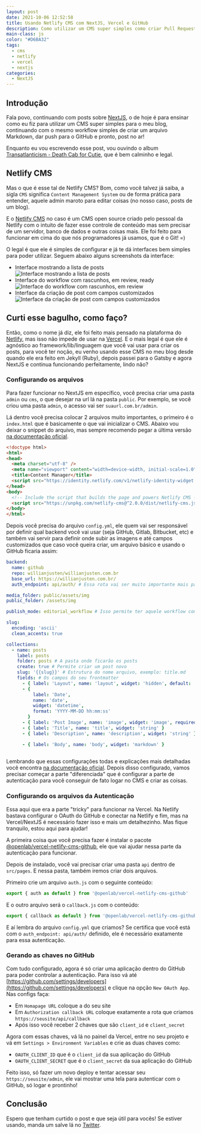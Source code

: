 ```yaml
---
layout: post
date: 2021-10-06 12:52:58
title: Usando Netlify CMS com NextJS, Vercel e GitHub
description: Como utilizar um CMS super simples como criar Pull Requests no GitHub
main-class: js
color: "#D6BA32"
tags:
  - cms
  - netlify
  - vercel
  - nextjs
categories:
  - NextJS
---
```

## Introdução

Fala povo, continuando com posts sobre [NextJS](https://willianjusten.com.br/series#nextjs), o de hoje é para ensinar como eu fiz para utilizar um CMS super simples para o meu blog, continuando com o mesmo workflow simples de criar um arquivo Markdown, dar push para o GitHub e pronto, post no ar!

Enquanto eu vou escrevendo esse post, vou ouvindo o album [Transatlanticism - Death Cab for Cutie](https://open.spotify.com/album/4jQW2mhMH3TxtAOol3Djuf?si=tCh29sjbToudu7sUnWGLLw&dl_branch=1), que é bem calminho e legal.

## Netlify CMS

Mas o que é esse tal de Netlify CMS? Bom, como você talvez já saiba, a sigla `CMS` significa `Content Management System` ou de forma prática para entender, aquele admin maroto para editar coisas (no nosso caso, posts de um blog).

E o [Netlify CMS](https://www.netlifycms.org/) no caso é um CMS open source criado pelo pessoal da Netlify com o intuito de fazer esse controle de conteúdo mas sem precisar de um servidor, banco de dados e outras coisas mais. Ele foi feito para funcionar em cima do que nós programadores já usamos, que é o Git! =)

O legal é que ele é simples de configurar e já te dá interfaces bem simples para poder utilizar. Seguem abaixo alguns screenshots da interface:

* Interface mostrando a lista de posts
  ![Interface mostrando a lista de posts](/assets/img/netlify-cms-interface.png)
* Interface do workflow com rascunhos, em review, ready
  ![Interface do workflow com rascunhos, em review](/assets/img/netlify-workflow.png)
* Interface da criação de post com campos customizados
  ![Interface da criação de post com campos customizados](/assets/img/netlify-post.png)

## Curti esse bagulho, como faço?

Então, como o nome já diz, ele foi feito mais pensado na plataforma do [Netlify](https://www.netlify.com/), mas isso não impede de usar na [Vercel](https://vercel.com/). E o mais legal é que ele é agnóstico ao framework/lib/linguagem que você vai usar para criar os posts, para você ter noção, eu venho usando esse CMS no meu blog desde quando ele era feito em Jekyll (Ruby), depois passei para o Gatsby e agora NextJS e continua funcionando perfeitamente, lindo não?

### Configurando os arquivos

Para fazer funcionar no NextJS em específico, você precisa criar uma pasta `admin` ou `cms`, o que desejar na url lá na pasta `public`. Por exemplo, se você criou uma pasta `admin`, o acesso vai ser `suaurl.com.br/admin`.

Lá dentro você precisa colocar 2 arquivos muito importantes, o primeiro é o `index.html` que é basicamente o que vai inicializar o CMS. Abaixo vou deixar o snippet do arquivo, mas sempre recomendo pegar a última versão [na documentação oficial](https://www.netlifycms.org/docs/add-to-your-site/).

```html
<!doctype html>
<html>
<head>
  <meta charset="utf-8" />
  <meta name="viewport" content="width=device-width, initial-scale=1.0" />
  <title>Content Manager</title>
  <script src="https://identity.netlify.com/v1/netlify-identity-widget.js"></script>
</head>
<body>
  <!-- Include the script that builds the page and powers Netlify CMS -->
  <script src="https://unpkg.com/netlify-cms@^2.0.0/dist/netlify-cms.js"></script>
</body>
</html>
```

Depois você precisa do arquivo `config.yml`, ele quem vai ser responsável por definir qual backend você vai usar (seja GitHub, Gitlab, Bitbucket, etc) e também vai servir para definir onde subir as imagens e até campos customizados que caso você queira criar, um arquivo básico e usando o GitHub ficaria assim:

```yaml
backend:
  name: github
  repo: willianjusten/willianjusten.com.br
  base_url: https://willianjusten.com.br/
  auth_endpoint: api/auth/ # Essa rota vai ser muito importante mais para frente

media_folder: public/assets/img
public_folder: /assets/img

publish_mode: editorial_workflow # Isso permite ter aquele workflow com drafts e tudo

slug:
  encoding: 'ascii'
  clean_accents: true

collections:
  - name: posts 
    label: posts 
    folder: posts # A pasta onde ficarão os posts
    create: true # Permite criar um post novo
    slug: '{{slug}}' # Estrutura do nome arquivo, exemplo: title.md
    fields: # Os campos do seu frontmatter
      - { label: 'Layout', name: 'layout', widget: 'hidden', default: 'post' }
      - {
          label: 'Date',
          name: 'date',
          widget: 'datetime',
          format: 'YYYY-MM-DD hh:mm:ss'
        }
      - { label: 'Post Image', name: 'image', widget: 'image', required: false }
      - { label: 'Title', name: 'title', widget: 'string' }
      - { label: 'Description', name: 'description', widget: 'string' }

      - { label: 'Body', name: 'body', widget: 'markdown' }
      
```

Lembrando que essas configurações todas e explicações mais detalhadas você encontra [na documentação oficial](https://www.netlifycms.org/docs/add-to-your-site/). Depois disso configurado, vamos precisar começar a parte "diferenciada" que é configurar a parte de autenticação para você conseguir de fato logar no CMS e criar as coisas.

### Configurando os arquivos da Autenticação

Essa aqui que era a parte "tricky" para funcionar na Vercel. Na Netlify bastava configurar o OAuth do GitHub e conectar na Netlify e fim, mas na Vercel/NextJS é necessário fazer isso e mais um detalhezinho. Mas fique tranquilo, estou aqui para ajudar!

A primeira coisa que você precisa fazer é instalar o pacote [@openlab/vercel-netlify-cms-github](https://www.npmjs.com/package/@openlab/vercel-netlify-cms-github), ele que vai ajudar nessa parte da autenticação para funcionar.

Depois de instalado, você vai precisar criar uma pasta `api` dentro de `src/pages`. E nessa pasta, também iremos criar dois arquivos. 

Primeiro crie um arquivo `auth.js` com o seguinte conteúdo:

```js
export { auth as default } from '@openlab/vercel-netlify-cms-github'
```

E o outro arquivo será o `callback.js` com o conteúdo:

```js
export { callback as default } from '@openlab/vercel-netlify-cms-github'
```

E aí lembra do arquivo `config.yml` que criamos? Se certifica que você está com o `auth_endpoint: api/auth/` definido, ele é necessário exatamente para essa autenticação.

### Gerando as chaves no GitHub

Com tudo configurado, agora é só criar uma aplicação dentro do GitHub para poder controlar a autenticação. Para isso vá até [https://github.com/settings/developers](https://github.com/settings/developers) e clique na opção `New OAuth App`. Nas configs faça:

- Em `Homapage URL` coloque a do seu site
- Em `Authorization callback URL` coloque exatamente a rota que criamos `https://seusite/api/callback`
- Após isso você receber 2 chaves que são `client_id` e `client_secret`

Agora com essas chaves, vá lá no painel da Vercel, entre no seu projeto e vá em `Settings > Environment Variables` e crie as duas chaves como:

- `OAUTH_CLIENT_ID` que é o `client_id` da sua aplicação do GitHub
- `OAUTH_CLIENT_SECRET` que é o `client_secret` da sua aplicação do GitHub

Feito isso, só fazer um novo deploy e tentar acessar seu `https://seusite/admin`, ele vai mostrar uma tela para autenticar com o GitHub, só logar e prontinho!

## Conclusão

Espero que tenham curtido o post e que seja útil para vocês! Se estiver usando, manda um salve lá no [Twitter](https://twitter.com/Willian_justen).
